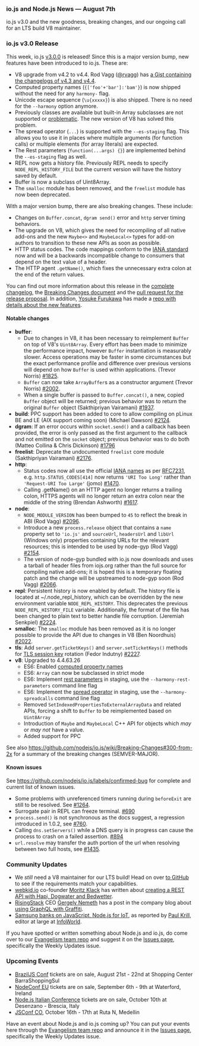 ### io.js and Node.js News — August 7th
io.js v3.0 and the new goodness, breaking changes, and our ongoing call for an LTS build V8 maintainer.

### io.js v3.0 Release

This week, io.js [v3.0.0](https://iojs.org/dist/v3.0.0/) is released! Since this is a major version bump, new features have been introduced to io.js. These are:
- V8 upgrade from v4.2 to v4.4. Rod Vagg ([@rvagg](http://twitter.com/rvagg)) has [a Gist containing the changelogs of v4.3 and v4.4](https://gist.github.com/rvagg/1f115074cb3c890985bf).
- Computed property names (`{['foo'+'bar']:'bam'}`) is now shipped without the need for any `harmony-` flag.
- Unicode escape sequence (`\u{xxxxx}`) is also shipped. There is no need for the `--harmony` option anymore.
- Previously classes are available but built-in Array subclasses are not supported or [problematic](https://code.google.com/p/v8/issues/detail?can=2&q=3930&colspec=ID%20Type%20Status%20Priority%20Owner%20Summary%20HW%20OS%20Area%20Stars&id=3930). The new version of V8 has solved this problem.
- The spread operator (`...`) is supported with the `--es-staging` flag. This allows you to use it in places where multiple arguments (for function calls) or multiple elements (for array literals) are expected.
- The Rest parameters (`function(...args) {}`) are implemented behind the `--es-staging` flag as well.
- REPL now gets a history file. Previously REPL needs to specify `NODE_REPL_HISTORY_FILE` but the current version will have the history saved by default.
- Buffer is now a subclass of Uint8Array.
- The `smalloc` module has been removed, and the `freelist` module has now been deprecated.

With a major version bump, there are also breaking changes. These include:
- Changes on `Buffer.concat`, `dgram send()` error and `http` server timing behaviors.
- The upgrade on V8, which gives the need for recompiling of all native add-ons and the new `Maybe<>` and `MaybeLocal<>` types for add-on authors to transition to these new APIs as soon as possible.
- HTTP status codes. The code mappings conform to the [IANA standard](http://www.iana.org/assignments/http-status-codes/http-status-codes.xhtml) now and will be a backwards incompatible change to consumers that depend on the text value of a header.
- The HTTP agent `.getName()`, which fixes the unnecessary extra colon at the end of the return values.

You can find out more information about this release in the [complete changelog](https://github.com/nodejs/io.js/blob/master/CHANGELOG.md), the [Breaking Changes document](https://github.com/nodejs/io.js/wiki/Breaking-Changes#300-from-2x) and the [pull request for the release proposal](https://github.com/nodejs/io.js/pull/2299). In addition, [Yosuke Furukawa](https://twitter.com/yosuke_furukawa) has made a [repo with details about the new features](https://github.com/yosuke-furukawa/iojs-new-features).

#### Notable changes

* **buffer**:
  * Due to changes in V8, it has been necessary to reimplement `Buffer` on top of V8's `Uint8Array`. Every effort has been made to minimize the performance impact, however `Buffer` instantiation is measurably slower. Access operations may be faster in some circumstances but the exact performance profile and difference over previous versions will depend on how `Buffer` is used within applications. (Trevor Norris) [#1825](https://github.com/nodejs/io.js/pull/1825).
  * `Buffer` can now take `ArrayBuffer`s as a constructor argument (Trevor Norris) [#2002](https://github.com/nodejs/io.js/pull/2002).
  * When a single buffer is passed to `Buffer.concat()`, a new, copied `Buffer` object will be returned; previous behavior was to return the original `Buffer` object (Sakthipriyan Vairamani) [#1937](https://github.com/nodejs/io.js/pull/1937).
* **build**: PPC support has been added to core to allow compiling on pLinux BE and LE (AIX support coming soon) (Michael Dawson) [#2124](https://github.com/nodejs/io.js/pull/2124).
* **dgram**: If an error occurs within `socket.send()` and a callback has been provided, the error is only passed as the first argument to the callback and not emitted on the `socket` object; previous behavior was to do both (Matteo Collina & Chris Dickinson) [#1796](https://github.com/nodejs/io.js/pull/1796)
* **freelist**: Deprecate the undocumented `freelist` core module (Sakthipriyan Vairamani) [#2176](https://github.com/nodejs/io.js/pull/2176).
* **http**:
  * Status codes now all use the official [IANA names](http://www.iana.org/assignments/http-status-codes) as per [RFC7231](https://tools.ietf.org/html/rfc7231), e.g. `http.STATUS_CODES[414]` now returns `'URI Too Long'` rather than `'Request-URI Too Large'` (jomo) [#1470](https://github.com/nodejs/io.js/pull/1470).
  * Calling .getName() on an HTTP agent no longer returns a trailing colon, HTTPS agents will no longer return an extra colon near the middle of the string (Brendan Ashworth) [#1617](https://github.com/nodejs/io.js/pull/1617).
* **node**:
  * `NODE_MODULE_VERSION` has been bumped to `45` to reflect the break in ABI (Rod Vagg) [#2096](https://github.com/nodejs/io.js/pull/2096).
  * Introduce a new `process.release` object that contains a `name` property set to `'io.js'` and `sourceUrl`, `headersUrl` and `libUrl` (Windows only) properties containing URLs for the relevant resources; this is intended to be used by node-gyp (Rod Vagg) [#2154](https://github.com/nodejs/io.js/pull/2154).
  * The version of node-gyp bundled with io.js now downloads and uses a tarball of header files from iojs.org rather than the full source for compiling native add-ons; it is hoped this is a temporary floating patch and the change will be upstreamed to node-gyp soon (Rod Vagg) [#2066](https://github.com/nodejs/io.js/pull/2066).
* **repl**: Persistent history is now enabled by default. The history file is located at ~/.node_repl_history, which can be overridden by the new environment variable `NODE_REPL_HISTORY`. This deprecates the previous `NODE_REPL_HISTORY_FILE` variable. Additionally, the format of the file has been changed to plain text to better handle file corruption. (Jeremiah Senkpiel) [#2224](https://github.com/nodejs/io.js/pull/2224).
* **smalloc**: The `smalloc` module has been removed as it is no longer possible to provide the API due to changes in V8 (Ben Noordhuis) [#2022](https://github.com/nodejs/io.js/pull/2022).
* **tls**: Add `server.getTicketKeys()` and `server.setTicketKeys()` methods for [TLS session key](https://www.ietf.org/rfc/rfc5077.txt) rotation (Fedor Indutny) [#2227](https://github.com/nodejs/io.js/pull/2227).
* **v8**: Upgraded to 4.4.63.26
  * ES6: Enabled [computed property names](https://developer.mozilla.org/en-US/docs/Web/JavaScript/Reference/Operators/Object_initializer#Computed_property_names)
  * ES6: `Array` can now be subclassed in strict mode
  * ES6: Implement [rest parameters](https://developer.mozilla.org/en/docs/Web/JavaScript/Reference/Functions/rest_parameters) in staging, use the `--harmony-rest-parameters` command line flag
  * ES6: Implement the [spread operator](https://developer.mozilla.org/en-US/docs/Web/JavaScript/Reference/Operators/Spread_operator) in staging, use the `--harmony-spreadcalls` command line flag
  * Removed `SetIndexedPropertiesToExternalArrayData` and related APIs, forcing a shift to `Buffer` to be reimplemented based on `Uint8Array`
  * Introduction of `Maybe` and `MaybeLocal` C++ API for objects which _may_ or _may not_ have a value.
  * Added support for PPC

See also https://github.com/nodejs/io.js/wiki/Breaking-Changes#300-from-2x for a summary of the breaking changes (SEMVER-MAJOR).

#### Known issues

See https://github.com/nodejs/io.js/labels/confirmed-bug for complete and current list of known issues.

* Some problems with unreferenced timers running during `beforeExit` are still to be resolved. See [#1264](https://github.com/nodejs/io.js/issues/1264).
* Surrogate pair in REPL can freeze terminal. [#690](https://github.com/nodejs/io.js/issues/690)
* `process.send()` is not synchronous as the docs suggest, a regression introduced in 1.0.2, see [#760](https://github.com/nodejs/io.js/issues/760).
* Calling `dns.setServers()` while a DNS query is in progress can cause the process to crash on a failed assertion. [#894](https://github.com/nodejs/io.js/issues/894)
* `url.resolve` may transfer the auth portion of the url when resolving between two full hosts, see [#1435](https://github.com/nodejs/io.js/issues/1435).

### Community Updates

* We *still* need a V8 maintainer for our LTS build! Head on over [to GitHub](https://github.com/nodejs/LTS/issues/28) to see if the requirements match your capabilities.
* [webkid.io](http://webkid.io) co-founder [Moritz Klack](http://twitter.com/moklick) has written about [creating a REST API with Hapi, Dogwater and Bedwetter](http://blog.webkid.io/how-to-create-a-rest-api-with-hapi/?utm_source=io.js+and+Node.js+News&utm_medium=article).
* [RisingStack](http://risingstack.com) CEO [Gergely Nemeth](http://twitter.com/nthgergo) has a post in the company blog about [using GraphQL with Graffiti](https://blog.risingstack.com/start-using-graphql-with-graffiti/?utm_source=io.js+and+Node.js+News&utm_medium=article).
* [Samsung banks on JavaScript, Node.js for IoT](http://www.infoworld.com/article/2953719/javascript/samsung-banks-on-javascript-node-js-for-iot.html?utm_source=io.js+and+Node.js+News&utm_medium=article), as reported by [Paul Krill](https://twitter.com/pjkrill), editor at large at [InfoWorld](http://www.infoworld.com/).

If you have spotted or written something about Node.js and io.js, do come over to our [Evangelism team repo](https://github.com/nodejs/evangelism) and suggest it on the [Issues page](https://github.com/nodejs/evangelism/issues), specifically the Weekly Updates issue.

### Upcoming Events

* [BrazilJS Conf](http://braziljs.com.br/) tickets are on sale, August 21st - 22nd at Shopping Center BarraShoppingSul
* [NodeConf EU](http://nodeconf.eu/) tickets are on sale, September 6th - 9th at Waterford, Ireland
* [Node.js Italian Conference](http://nodejsconf.it/) tickets are on sale, October 10th at Desenzano - Brescia, Italy
* [JSConf CO](http://www.jsconf.co/), October 16th - 17th at Ruta N, Medellin

Have an event about Node.js and io.js coming up? You can put your events here through the [Evangelism team repo](https://github.com/nodejs/evangelism) and announce it in the [Issues page](https://github.com/nodejs/evangelism/issues), specifically the Weekly Updates issue.
